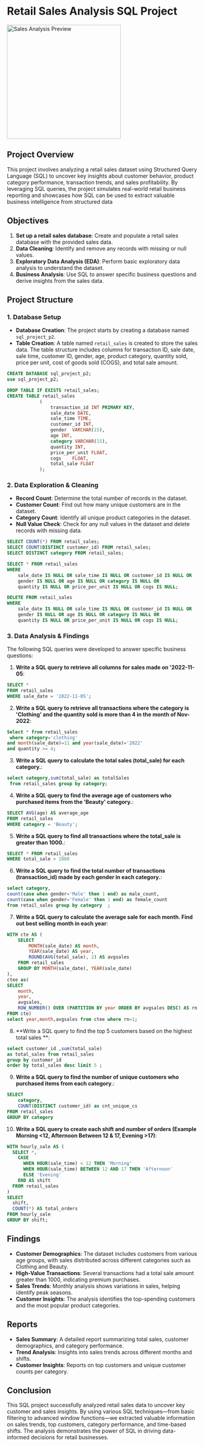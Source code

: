 # Retail Sales Analysis SQL Project

<img src="sales_analysis_page-0001.jpg" alt="Sales Analysis Preview" height="300">



## Project Overview

This project involves analyzing a retail sales dataset using Structured Query Language (SQL) to uncover key insights about customer behavior, product category performance, transaction trends, and sales profitability.
By leveraging SQL queries, the project simulates real-world retail business reporting and showcases how SQL can be used to extract valuable business intelligence from structured data

## Objectives

1. **Set up a retail sales database**: Create and populate a retail sales database with the provided sales data.
2. **Data Cleaning**: Identify and remove any records with missing or null values.
3. **Exploratory Data Analysis (EDA)**: Perform basic exploratory data analysis to understand the dataset.
4. **Business Analysis**: Use SQL to answer specific business questions and derive insights from the sales data.

## Project Structure

### 1. Database Setup

- **Database Creation**: The project starts by creating a database named `sql_project_p2`.
- **Table Creation**: A table named `retail_sales` is created to store the sales data. The table structure includes columns for transaction ID, sale date, sale time, customer ID, gender, age, product category, quantity sold, price per unit, cost of goods sold (COGS), and total sale amount.

```sql
CREATE DATABASE sql_project_p2;
use sql_project_p2;

DROP TABLE IF EXISTS retail_sales;
CREATE TABLE retail_sales
            (
                transaction_id INT PRIMARY KEY,	
                sale_date DATE,	 
                sale_time TIME,	
                customer_id	INT,
                gender	VARCHAR(15),
                age	INT,
                category VARCHAR(15),	
                quantity INT,
                price_per_unit FLOAT,	
                cogs	FLOAT,
                total_sale FLOAT
            );
```

### 2. Data Exploration & Cleaning

- **Record Count**: Determine the total number of records in the dataset.
- **Customer Count**: Find out how many unique customers are in the dataset.
- **Category Count**: Identify all unique product categories in the dataset.
- **Null Value Check**: Check for any null values in the dataset and delete records with missing data.

```sql
SELECT COUNT(*) FROM retail_sales;
SELECT COUNT(DISTINCT customer_id) FROM retail_sales;
SELECT DISTINCT category FROM retail_sales;

SELECT * FROM retail_sales
WHERE 
    sale_date IS NULL OR sale_time IS NULL OR customer_id IS NULL OR 
    gender IS NULL OR age IS NULL OR category IS NULL OR 
    quantity IS NULL OR price_per_unit IS NULL OR cogs IS NULL;

DELETE FROM retail_sales
WHERE 
    sale_date IS NULL OR sale_time IS NULL OR customer_id IS NULL OR 
    gender IS NULL OR age IS NULL OR category IS NULL OR 
    quantity IS NULL OR price_per_unit IS NULL OR cogs IS NULL;
```

### 3. Data Analysis & Findings

The following SQL queries were developed to answer specific business questions:

1. **Write a SQL query to retrieve all columns for sales made on '2022-11-05**:
```sql
SELECT *
FROM retail_sales
WHERE sale_date = '2022-11-05';
```

2. **Write a SQL query to retrieve all transactions where the category is 'Clothing' and the quantity sold is more than 4 in the month of Nov-2022**:
```sql
Select * from retail_sales
 where category='clothing' 
and month(sale_date)=11 and year(sale_date)='2022'
and quantity >= 4;
```

3. **Write a SQL query to calculate the total sales (total_sale) for each category.**:
```sql
select category,sum(total_sale) as totalSales
 from retail_sales group by category;
```

4. **Write a SQL query to find the average age of customers who purchased items from the 'Beauty' category.**:
```sql
SELECT AVG(age) AS average_age 
FROM retail_sales 
WHERE category = 'Beauty';
```

5. **Write a SQL query to find all transactions where the total_sale is greater than 1000.**:
```sql
SELECT * FROM retail_sales
WHERE total_sale > 1000
```

6. **Write a SQL query to find the total number of transactions (transaction_id) made by each gender in each category.**:
```sql
select category,
count(case when gender='Male' then 1 end) as male_count,
count(case when gender='Female' then 1 end) as female_count
from retail_sales group by category  ;
```

7. **Write a SQL query to calculate the average sale for each month. Find out best selling month in each year**:
```sql
WITH cte AS (
    SELECT 
        MONTH(sale_date) AS month,
        YEAR(sale_date) AS year,
        ROUND(AVG(total_sale), 2) AS avgsales 
    FROM retail_sales 
    GROUP BY MONTH(sale_date), YEAR(sale_date)
),
ctee as(
SELECT 
    month,
    year,
    avgsales,
    ROW_NUMBER() OVER (PARTITION BY year ORDER BY avgsales DESC) AS rn
FROM cte)
select year,month,avgsales from ctee where rn=1;
```

8. **Write a SQL query to find the top 5 customers based on the highest total sales **:
```sql
select customer_id ,sum(total_sale)
as total_sales from retail_sales 
group by customer_id
order by total_sales desc limit 5 ;
```

9. **Write a SQL query to find the number of unique customers who purchased items from each category.**:
```sql
SELECT 
    category,    
    COUNT(DISTINCT customer_id) as cnt_unique_cs
FROM retail_sales
GROUP BY category
```

10. **Write a SQL query to create each shift and number of orders (Example Morning <12, Afternoon Between 12 & 17, Evening >17)**:
```sql
WITH hourly_sale AS (
  SELECT *,
    CASE
      WHEN HOUR(sale_time) < 12 THEN 'Morning'
      WHEN HOUR(sale_time) BETWEEN 12 AND 17 THEN 'Afternoon'
      ELSE 'Evening'
    END AS shift
  FROM retail_sales
)
SELECT 
  shift,
  COUNT(*) AS total_orders
FROM hourly_sale
GROUP BY shift;
```

## Findings

- **Customer Demographics**: The dataset includes customers from various age groups, with sales distributed across different categories such as Clothing and Beauty.
- **High-Value Transactions**: Several transactions had a total sale amount greater than 1000, indicating premium purchases.
- **Sales Trends**: Monthly analysis shows variations in sales, helping identify peak seasons.
- **Customer Insights**: The analysis identifies the top-spending customers and the most popular product categories.

## Reports

- **Sales Summary**: A detailed report summarizing total sales, customer demographics, and category performance.
- **Trend Analysis**: Insights into sales trends across different months and shifts.
- **Customer Insights**: Reports on top customers and unique customer counts per category.

## Conclusion

This SQL project successfully analyzed retail sales data to uncover key customer and sales insights. By using various SQL techniques—from basic filtering to advanced window functions—we extracted valuable information on sales trends, top customers, category performance, and time-based shifts. The analysis demonstrates the power of SQL in driving data-informed decisions for retail businesses.





